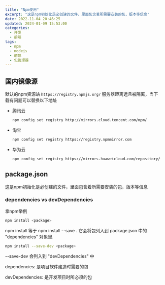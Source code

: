 ```yaml
---
title: "Npm使用"
excerpt: "这是npm初始化是必创建的文件，里面包含着所需要安装的包，版本等信息"
date: 2022-11-04 20:46:25
updated: 2024-01-09 15:53:00
categories: 
  - 开发
  - 前端
tags:
  - npm
  - nodejs
  - 前端
  - 包管理器
---
```


## 国内镜像源

默认的npm资源站 `https://registry.npmjs.org/` 服务器距离远且被隔离，当下载有问题可以替换以下地址

- 腾讯云
  ```bash
  npm config set registry http://mirrors.cloud.tencent.com/npm/
  ```

- 淘宝
  ```bash
  npm config set registry https://registry.npmmirror.com
  ```

- 华为云
  ```bash
  npm config set registry https://mirrors.huaweicloud.com/repository/npm/
  ```

## package.json

这是npm初始化是必创建的文件，里面包含着所需要安装的包，版本等信息

### dependencies vs devDependencies

拿npm举例

```bash
npm install <package>
```

npm install <package> 等于 npm install --save <package>. 它会将包列入到 package.json 中的 "dependencies" 对象里.

```bash
npm install --save-dev <package>
```

--save-dev 会列入到 "devDependencies"  中

dependencies: 是项目软件建造时需要的包

devDependencies: 是开发项目时所必须的包
